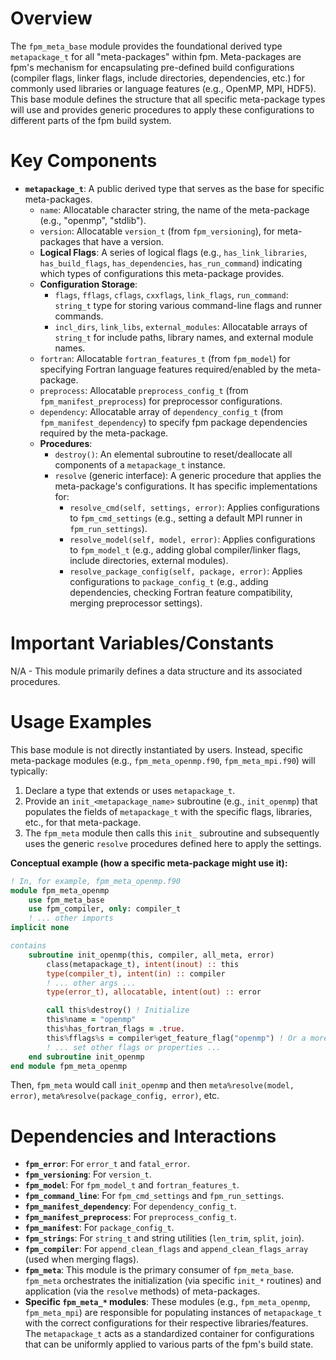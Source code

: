 # Overview
The `fpm_meta_base` module provides the foundational derived type `metapackage_t` for all "meta-packages" within fpm. Meta-packages are fpm's mechanism for encapsulating pre-defined build configurations (compiler flags, linker flags, include directories, dependencies, etc.) for commonly used libraries or language features (e.g., OpenMP, MPI, HDF5). This base module defines the structure that all specific meta-package types will use and provides generic procedures to apply these configurations to different parts of the fpm build system.

# Key Components
- **`metapackage_t`**: A public derived type that serves as the base for specific meta-packages.
  - `name`: Allocatable character string, the name of the meta-package (e.g., "openmp", "stdlib").
  - `version`: Allocatable `version_t` (from `fpm_versioning`), for meta-packages that have a version.
  - **Logical Flags**: A series of logical flags (e.g., `has_link_libraries`, `has_build_flags`, `has_dependencies`, `has_run_command`) indicating which types of configurations this meta-package provides.
  - **Configuration Storage**:
    - `flags`, `fflags`, `cflags`, `cxxflags`, `link_flags`, `run_command`: `string_t` type for storing various command-line flags and runner commands.
    - `incl_dirs`, `link_libs`, `external_modules`: Allocatable arrays of `string_t` for include paths, library names, and external module names.
  - `fortran`: Allocatable `fortran_features_t` (from `fpm_model`) for specifying Fortran language features required/enabled by the meta-package.
  - `preprocess`: Allocatable `preprocess_config_t` (from `fpm_manifest_preprocess`) for preprocessor configurations.
  - `dependency`: Allocatable array of `dependency_config_t` (from `fpm_manifest_dependency`) to specify fpm package dependencies required by the meta-package.
  - **Procedures**:
    - `destroy()`: An elemental subroutine to reset/deallocate all components of a `metapackage_t` instance.
    - `resolve` (generic interface): A generic procedure that applies the meta-package's configurations. It has specific implementations for:
      - `resolve_cmd(self, settings, error)`: Applies configurations to `fpm_cmd_settings` (e.g., setting a default MPI runner in `fpm_run_settings`).
      - `resolve_model(self, model, error)`: Applies configurations to `fpm_model_t` (e.g., adding global compiler/linker flags, include directories, external modules).
      - `resolve_package_config(self, package, error)`: Applies configurations to `package_config_t` (e.g., adding dependencies, checking Fortran feature compatibility, merging preprocessor settings).

# Important Variables/Constants
N/A - This module primarily defines a data structure and its associated procedures.

# Usage Examples
This base module is not directly instantiated by users. Instead, specific meta-package modules (e.g., `fpm_meta_openmp.f90`, `fpm_meta_mpi.f90`) will typically:
1. Declare a type that extends or uses `metapackage_t`.
2. Provide an `init_<metapackage_name>` subroutine (e.g., `init_openmp`) that populates the fields of `metapackage_t` with the specific flags, libraries, etc., for that meta-package.
3. The `fpm_meta` module then calls this `init_` subroutine and subsequently uses the generic `resolve` procedures defined here to apply the settings.

**Conceptual example (how a specific meta-package might use it):**
```fortran
! In, for example, fpm_meta_openmp.f90
module fpm_meta_openmp
    use fpm_meta_base
    use fpm_compiler, only: compiler_t
    ! ... other imports
implicit none

contains
    subroutine init_openmp(this, compiler, all_meta, error)
        class(metapackage_t), intent(inout) :: this
        type(compiler_t), intent(in) :: compiler
        ! ... other args ...
        type(error_t), allocatable, intent(out) :: error

        call this%destroy() ! Initialize
        this%name = "openmp"
        this%has_fortran_flags = .true.
        this%fflags%s = compiler%get_feature_flag("openmp") ! Or a more complex detection
        ! ... set other flags or properties ...
    end subroutine init_openmp
end module fpm_meta_openmp
```
Then, `fpm_meta` would call `init_openmp` and then `meta%resolve(model, error)`, `meta%resolve(package_config, error)`, etc.

# Dependencies and Interactions
- **`fpm_error`**: For `error_t` and `fatal_error`.
- **`fpm_versioning`**: For `version_t`.
- **`fpm_model`**: For `fpm_model_t` and `fortran_features_t`.
- **`fpm_command_line`**: For `fpm_cmd_settings` and `fpm_run_settings`.
- **`fpm_manifest_dependency`**: For `dependency_config_t`.
- **`fpm_manifest_preprocess`**: For `preprocess_config_t`.
- **`fpm_manifest`**: For `package_config_t`.
- **`fpm_strings`**: For `string_t` and string utilities (`len_trim`, `split`, `join`).
- **`fpm_compiler`**: For `append_clean_flags` and `append_clean_flags_array` (used when merging flags).
- **`fpm_meta`**: This module is the primary consumer of `fpm_meta_base`. `fpm_meta` orchestrates the initialization (via specific `init_*` routines) and application (via the `resolve` methods) of meta-packages.
- **Specific `fpm_meta_*` modules**: These modules (e.g., `fpm_meta_openmp`, `fpm_meta_mpi`) are responsible for populating instances of `metapackage_t` with the correct configurations for their respective libraries/features.
The `metapackage_t` acts as a standardized container for configurations that can be uniformly applied to various parts of the fpm's build state.
